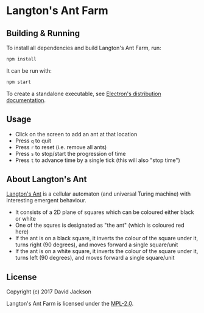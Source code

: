 <!--
This Source Code Form is subject to the terms of the Mozilla Public
License, v. 2.0. If a copy of the MPL was not distributed with this
file, You can obtain one at http://mozilla.org/MPL/2.0/.
-->

<!--
Copyright (c) 2017 David Jackson
-->

# Langton's Ant Farm

## Building & Running

To install all dependencies and build Langton's Ant Farm, run:

```sh
npm install
```

It can be run with:

```sh
npm start
```

To create a standalone executable, see [Electron's distribution documentation](https://electron.atom.io/docs/tutorial/application-distribution/).

## Usage

* Click on the screen to add an ant at that location
* Press `q` to quit
* Press `r` to reset (i.e. remove all ants)
* Press `s` to stop/start the progression of time
* Press `t` to advance time by a single tick (this will also "stop time")

## About Langton's Ant

[Langton's Ant](https://en.wikipedia.org/wiki/Langton%27s_ant) is a cellular
automaton (and universal Turing machine) with interesting emergent behaviour.

* It consists of a 2D plane of squares which can be coloured either black or
  white
* One of the squres is designated as "the ant" (which is coloured red here)
* If the ant is on a black square, it inverts the colour of the square under it,
  turns right (90 degrees), and moves forward a single square/unit
* If the ant is on a white square, it inverts the colour of the square under it,
  turns left (90 degrees), and moves forward a single square/unit

## License

Copyright (c) 2017 David Jackson

Langton's Ant Farm is licensed under the
[MPL-2.0](https://www.mozilla.org/en-US/MPL/2.0/).
